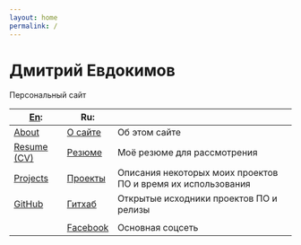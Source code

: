 ```yaml
---
layout: home
permalink: /
---
```

# Дмитрий Евдокимов

Персональный сайт

| [En]:         | Ru:        |   |
|---------------|------------|---|
| [About]       | [О сайте]  | Об этом сайте |
| [Resume (CV)] | [Резюме]   | Моё резюме для рассмотрения |
| [Projects]    | [Проекты]  | Описания некоторых моих проектов ПО и время их использования |
| [GitHub]      | [Гитхаб]   | Открытые исходники проектов ПО и релизы |
|               |            |   |
|               | [Facebook] | Основная соцсеть |


[En]: /en "English language (по-английски)"

[About]: /en/about "About this website"
[Resume (CV)]: /en/resume "My resume (CV) for a job offer"
[Projects]: /en/projects "Descriptions of some software projects and the time of their service"
[GitHub]: /en/github "My opensource projects and releases"

[О сайте]: /about "Об этом сайте"
[Резюме]: /resume "Моё резюме для рассмотрения"
[Проекты]: /projects "Описания некоторых моих проектов ПО и время их использования"
[Гитхаб]: /github "Открытые исходники проектов ПО и релизы"

[Facebook]: https://www.facebook.com/dmitrii.evdokimov "Основная соцсеть"
